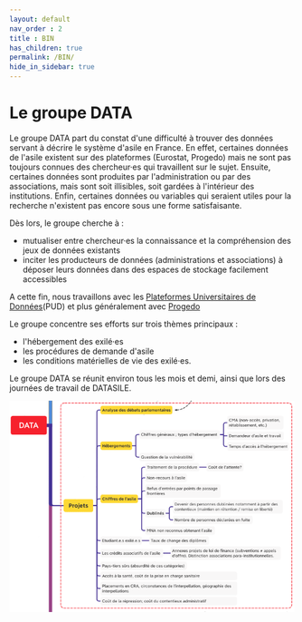 ```yaml
---
layout: default
nav_order : 2
title : BIN 
has_children: true
permalink: /BIN/
hide_in_sidebar: true
--- 
```


# Le groupe DATA 

Le groupe DATA part du constat d'une difficulté  à trouver des données servant à décrire le système d'asile en France. En effet, certaines données de l'asile existent sur des plateformes (Eurostat, Progedo) mais ne sont pas toujours connues des chercheur·es qui travaillent sur le sujet. Ensuite, certaines données sont produites par l'administration ou par des associations, mais sont soit illisibles, soit gardées à l'intérieur des institutions. Enfin, certaines données ou variables qui seraient utiles pour la recherche n'existent pas encore sous une forme satisfaisante.

Dès lors, le groupe cherche à :
- mutualiser entre chercheur·es la connaissance et la compréhension des jeux de données existants
- inciter les producteurs de données (administrations et associations) à déposer leurs données dans des espaces de stockage facilement accessibles

A cette fin, nous travaillons avec les [Plateformes Universitaires de Données](https://www.progedo.fr/services/plates-formes-universitaires-de-donnees/)(PUD) et plus généralement avec [Progedo](https://www.progedo.fr/)

Le groupe concentre ses efforts sur trois thèmes principaux : 
- l'hébergement des exilé·es
- les procédures de demande d'asile 
- les conditions matérielles de vie des exilé·es. 

Le groupe DATA se réunit environ tous les mois et demi, ainsi que lors des journées de travail de DATASILE.

![](../img/data_index_projets.png)
